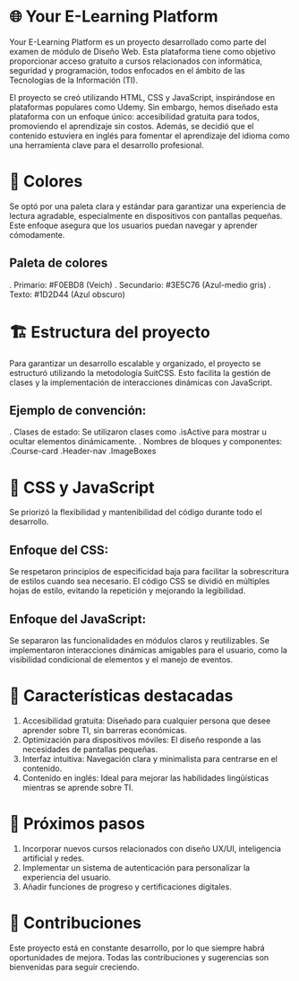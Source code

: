 # 🌐 Your E-Learning Platform
Your E-Learning Platform es un proyecto desarrollado como parte del examen de módulo de Diseño Web. Esta plataforma tiene como objetivo proporcionar acceso gratuito a cursos relacionados con informática, seguridad y programación, todos enfocados en el ámbito de las Tecnologías de la Información (TI).

El proyecto se creó utilizando HTML, CSS y JavaScript, inspirándose en plataformas populares como Udemy. Sin embargo, hemos diseñado esta plataforma con un enfoque único: accesibilidad gratuita para todos, promoviendo el aprendizaje sin costos. Además, se decidió que el contenido estuviera en inglés para fomentar el aprendizaje del idioma como una herramienta clave para el desarrollo profesional.
# 🎨 Colores
Se optó por una paleta clara y estándar para garantizar una experiencia de lectura agradable, especialmente en dispositivos con pantallas pequeñas. Este enfoque asegura que los usuarios puedan navegar y aprender cómodamente.

## Paleta de colores
. Primario: #F0EBD8 (Veich)
. Secundario: #3E5C76 (Azul-medio gris)
. Texto: #1D2D44 (Azul obscuro)


# 🏗️ Estructura del proyecto
Para garantizar un desarrollo escalable y organizado, el proyecto se estructuró utilizando la metodología SuitCSS. Esto facilita la gestión de clases y la implementación de interacciones dinámicas con JavaScript.

## Ejemplo de convención:
. Clases de estado: Se utilizaron clases como .isActive para mostrar u ocultar elementos dinámicamente.
. Nombres de bloques y componentes:
    .Course-card
    .Header-nav
    .ImageBoxes
    
# 🎯 CSS y JavaScript
Se priorizó la flexibilidad y mantenibilidad del código durante todo el desarrollo.

## Enfoque del CSS:
Se respetaron principios de especificidad baja para facilitar la sobrescritura de estilos cuando sea necesario.
El código CSS se dividió en múltiples hojas de estilo, evitando la repetición y mejorando la legibilidad.
## Enfoque del JavaScript:
Se separaron las funcionalidades en módulos claros y reutilizables.
Se implementaron interacciones dinámicas amigables para el usuario, como la visibilidad condicional de elementos y el manejo de eventos.

# 🌟 Características destacadas
1. Accesibilidad gratuita: Diseñado para cualquier persona que desee aprender sobre TI, sin barreras económicas.
2. Optimización para dispositivos móviles: El diseño responde a las necesidades de pantallas pequeñas.
3. Interfaz intuitiva: Navegación clara y minimalista para centrarse en el contenido.
4. Contenido en inglés: Ideal para mejorar las habilidades lingüísticas mientras se aprende sobre TI.

# 🚀 Próximos pasos
1. Incorporar nuevos cursos relacionados con diseño UX/UI, inteligencia artificial y redes.
2. Implementar un sistema de autenticación para personalizar la experiencia del usuario.
3. Añadir funciones de progreso y certificaciones digitales.

# 🤝 Contribuciones
Este proyecto está en constante desarrollo, por lo que siempre habrá oportunidades de mejora. Todas las contribuciones y sugerencias son bienvenidas para seguir creciendo.






